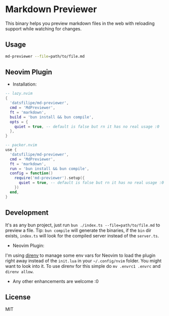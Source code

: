 # Markdown Previewer

This binary helps you preview markdown files in the web with reloading support while watching for changes.

## Usage

```sh
md-previewer --file=path/to/file.md
```

## Neovim Plugin

- Installation:

```lua
-- lazy.nvim
{
  'datsfilipe/md-previewer',
  cmd = 'MdPreviewer',
  ft = 'markdown',
  build = 'bun install && bun compile',
  opts = {
    quiet = true, -- default is false but rn it has no real usage :0
  },
}

-- packer.nvim
use {
  'datsfilipe/md-previewer',
  cmd = 'MdPreviewer',
  ft = 'markdown',
  run = 'bun install && bun compile',
  config = function()
    require('md-previewer').setup({
      quiet = true, -- default is false but rn it has no real usage :0
    })
  end,
}
```

## Development

It's as any bun project, just run `bun ./index.ts --file=path/to/file.md` to preview a file. Tip: `bun compile` will generate the binaries, if the `bin` dir exists, `index.ts` will look for the compiled server instead of the `server.ts`.

- Neovim Plugin:

I'm using [direnv](https://direnv.net/) to manage some env vars for Neovim to load the plugin right away instead of the `init.lua` in your `~/.config/nvim` folder. You might want to look into it. To use direnv for this simple do `mv .envrc1 .envrc` and `direnv allow`.

- Any other enhancements are welcome :0

## License

MIT
